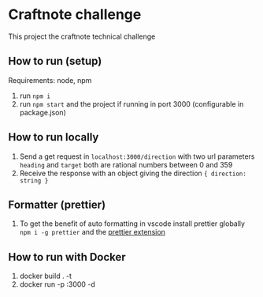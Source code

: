 # Craftnote challenge

This project the craftnote technical challenge

## How to run (setup)

Requirements: node, npm

1. run `npm i`
1. run `npm start` and the project if running in port 3000 (configurable in package.json)

## How to run locally

1. Send a get request in `localhost:3000/direction` with two url parameters `heading` and `target` both are rational numbers between 0 and 359
1. Receive the response with an object giving the direction `{ direction: string }`

## Formatter (prettier)

1. To get the benefit of auto formatting in vscode install prettier globally `npm i -g prettier` and the [prettier extension](https://marketplace.visualstudio.com/items?itemName=esbenp.prettier-vscode)

## How to run with Docker

1. docker build . -t <image-name>
1. docker run -p <any-free-port>:3000 -d <image-name>
